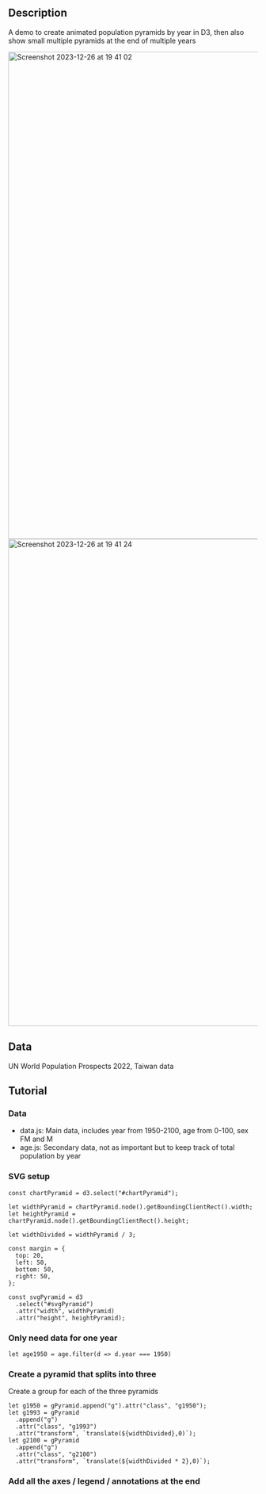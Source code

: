 ## Description
A demo to create animated population pyramids by year in D3, then also show small multiple pyramids at the end of multiple years

<img width="983" alt="Screenshot 2023-12-26 at 19 41 02" src="https://github.com/jhjanicki/animatedPyramid/assets/6565011/9d15e157-3a50-43ba-b856-2021f9f6ae80">
<img width="983" alt="Screenshot 2023-12-26 at 19 41 24" src="https://github.com/jhjanicki/animatedPyramid/assets/6565011/f51b97b8-7f1a-45f4-a625-4de44769da3f">

## Data
UN World Population Prospects 2022, Taiwan data

## Tutorial

### Data
- data.js: Main data, includes year from 1950-2100, age from 0-100, sex FM and M
- age.js: Secondary data, not as important but to keep track of total population by year

### SVG setup
```
const chartPyramid = d3.select("#chartPyramid");

let widthPyramid = chartPyramid.node().getBoundingClientRect().width;
let heightPyramid = chartPyramid.node().getBoundingClientRect().height;

let widthDivided = widthPyramid / 3;

const margin = {
  top: 20,
  left: 50,
  bottom: 50,
  right: 50,
};

const svgPyramid = d3
  .select("#svgPyramid")
  .attr("width", widthPyramid)
  .attr("height", heightPyramid);
```
### Only need data for one year 
```
let age1950 = age.filter(d => d.year === 1950)
```
### Create a pyramid that splits into three

Create a group for each of the three pyramids
```
let g1950 = gPyramid.append("g").attr("class", "g1950");
let g1993 = gPyramid
  .append("g")
  .attr("class", "g1993")
  .attr("transform", `translate(${widthDivided},0)`);
let g2100 = gPyramid
  .append("g")
  .attr("class", "g2100")
  .attr("transform", `translate(${widthDivided * 2},0)`);
```

### Add all the axes / legend / annotations at the end
